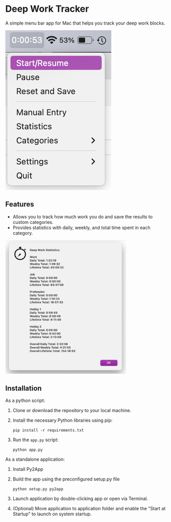 # Deep Work Tracker

A simple menu bar app for Mac that helps you track your deep work blocks.

![Deep Work Timer](<screenshots/Deep Work Timer example.png>)

Features
--------
- Allows you to track how much work you do and save the results to custom categories.
- Provides statistics with daily, weekly, and total time spent in each category.

<img src="screenshots/Deep Work Timer statistics.png" alt="Example Stats" style="width:75%; height:auto;">



Installation
------------
As a python script:
1. Clone or download the repository to your local machine.
2. Install the necessary Python libraries using pip:

    ```
    pip install -r requirements.txt
    ```

3. Run the `app.py` script:

    ```
    python app.py
    ```

As a standalone application:
1. Install Py2App
2. Build the app using the preconfigured setup.py file

    ```
    python setup.py py2app
    ```
3. Launch application by double-clicking app or open via Terminal.
4. (Optional) Move application to application folder and enable the "Start at Startup" to launch on system startup.